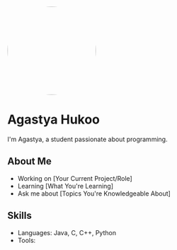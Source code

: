 
  <img src="https://avatars.githubusercontent.com/u/136306593?v=4" width="200" height="200" style="border-radius:50%">
  <h1>Agastya Hukoo</h1>
I'm Agastya, a student passionate about programming.

## About Me
 
- Working on [Your Current Project/Role] 
- Learning [What You're Learning]
- Ask me about [Topics You're Knowledgeable About]

## Skills

- Languages: Java, C, C++, Python
- Tools: 


